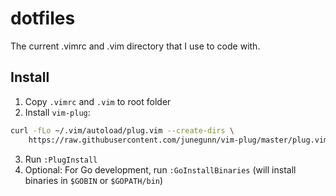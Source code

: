 # dotfiles

The current .vimrc and .vim directory that I use to code with.

## Install

1. Copy `.vimrc` and `.vim` to root folder
2. Install `vim-plug`:

  ```sh
  curl -fLo ~/.vim/autoload/plug.vim --create-dirs \
      https://raw.githubusercontent.com/junegunn/vim-plug/master/plug.vim
  ```

3. Run `:PlugInstall`
4. Optional: For Go development, run `:GoInstallBinaries` (will install binaries in `$GOBIN` or `$GOPATH/bin`)
